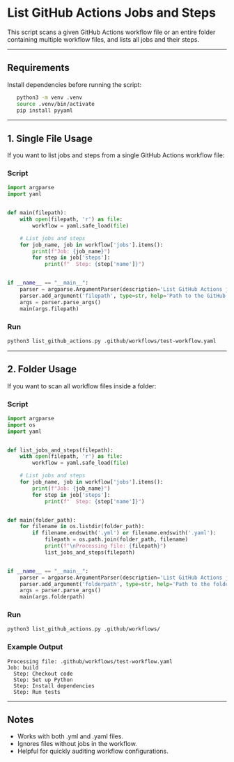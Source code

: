 # List GitHub Actions Jobs and Steps

This script scans a given GitHub Actions workflow file or an entire folder containing multiple workflow files, and lists
all jobs and their steps.

---

## Requirements

Install dependencies before running the script:

```bash
   python3 -m venv .venv
   source .venv/bin/activate
   pip install pyyaml
```

---

## 1. Single File Usage

If you want to list jobs and steps from a single GitHub Actions workflow file:

### **Script**

```python
import argparse
import yaml


def main(filepath):
    with open(filepath, 'r') as file:
        workflow = yaml.safe_load(file)

    # List jobs and steps
    for job_name, job in workflow['jobs'].items():
        print(f"Job: {job_name}")
        for step in job['steps']:
            print(f"  Step: {step['name']}")


if __name__ == "__main__":
    parser = argparse.ArgumentParser(description='List GitHub Actions jobs and steps')
    parser.add_argument('filepath', type=str, help='Path to the GitHub Actions workflow file')
    args = parser.parse_args()
    main(args.filepath)
```

### **Run**

```bash
python3 list_github_actions.py .github/workflows/test-workflow.yaml
```

---

## 2. Folder Usage

If you want to scan all workflow files inside a folder:

### **Script**

```python
import argparse
import os
import yaml


def list_jobs_and_steps(filepath):
    with open(filepath, 'r') as file:
        workflow = yaml.safe_load(file)

    # List jobs and steps
    for job_name, job in workflow['jobs'].items():
        print(f"Job: {job_name}")
        for step in job['steps']:
            print(f"  Step: {step['name']}")


def main(folder_path):
    for filename in os.listdir(folder_path):
        if filename.endswith('.yml') or filename.endswith('.yaml'):
            filepath = os.path.join(folder_path, filename)
            print(f"\nProcessing file: {filepath}")
            list_jobs_and_steps(filepath)


if __name__ == "__main__":
    parser = argparse.ArgumentParser(description='List GitHub Actions jobs and steps from a folder')
    parser.add_argument('folderpath', type=str, help='Path to the folder containing GitHub Actions workflow files')
    args = parser.parse_args()
    main(args.folderpath)
```

### **Run**

```bash
python3 list_github_actions.py .github/workflows/
```

### **Example Output**

```text
Processing file: .github/workflows/test-workflow.yaml
Job: build
  Step: Checkout code
  Step: Set up Python
  Step: Install dependencies
  Step: Run tests
```

---

## Notes

- Works with both .yml and .yaml files.
- Ignores files without jobs in the workflow.
- Helpful for quickly auditing workflow configurations.
